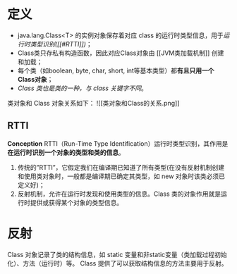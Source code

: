 # 定义
- java.lang.Class\<T> 的实例对象保存着对应 class 的运行时类型信息，用于*运行时类型识别([[#RTTI]])*；
- Class类只存私有构造函数，因此对应Class对象由 [[JVM类加载机制]] 创建和加载；
- 每个类（如boolean, byte, char, short, int等基本类型）都**有且只用一个Class对象**；
- *Class 类也是类的一种，与 class 关键字不同*。

类对象和 Class 对象关系如下：
![[类对象和Class的关系.png]]

## RTTI
**Conception**
RTTI（Run-Time Type Identification）运行时类型识别，其作用是**在运行时识别一个对象的类型和类的信息**。
1. 传统的”RTTI”，它假定我们在编译期已知道了所有类型(在没有反射机制创建和使用类对象时，一般都是编译期已确定其类型，如 new 对象时该类必须已定义好)；
2. 反射机制，允许在运行时发现和使用类型的信息。Class 类的对象作用就是运行时提供或获得某个对象的类型信息。



# 反射
Class 对象记录了类的结构信息，如 static 变量和非static变量（类加载过程初始化）、方法（运行时）等。
Class 提供了可以获取结构信息的方法主要用于反射。
